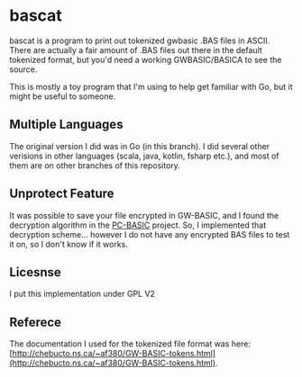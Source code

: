 # bascat

bascat is a program to print out tokenized gwbasic .BAS files in ASCII.  There are 
actually a fair amount of .BAS files out there in the default tokenized format, 
but you'd need a working GWBASIC/BASICA to see the source.

This is mostly a toy program that I'm using to help get familiar with
Go, but it might be useful to someone.  

## Multiple Languages

The original version I did was in Go (in this branch). I did several other verisions in
other languages (scala, java, kotlin, fsharp etc.), and most of them are on other
branches of this repository.

## Unprotect Feature

It was possible to save your file encrypted in GW-BASIC, and I found the decryption
algorithm in the [PC-BASIC](http://sourceforge.net/p/pcbasic/wiki/Home/) project. So,
I implemented that decryption scheme... however I do not have any encrypted BAS files
to test it on, so I don't know if it works.


## Licesnse

I put this implementation under GPL V2

## Referece

The documentation I used for the tokenized file format was
here: [http://chebucto.ns.ca/~af380/GW-BASIC-tokens.html](http://chebucto.ns.ca/~af380/GW-BASIC-tokens.html).

